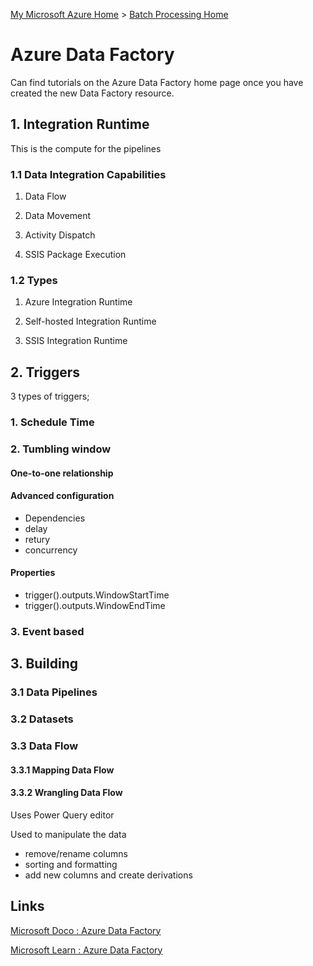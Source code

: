 [My Microsoft Azure Home](microsoft_learn_home.md) > [Batch Processing Home](azure_batch_processing.md)

# Azure Data Factory


Can find tutorials on the Azure Data Factory home page once you have created the new Data Factory resource.


## 1. Integration Runtime

This is the compute for the pipelines

### 1.1 Data Integration Capabilities

1. Data Flow

2. Data Movement

3. Activity Dispatch

4. SSIS Package Execution



### 1.2 Types

1. Azure Integration Runtime

2. Self-hosted Integration Runtime

3. SSIS Integration Runtime

## 2. Triggers

3 types of triggers;

### 1. Schedule Time

### 2. Tumbling window

 #### One-to-one relationship
 #### Advanced configuration
 * Dependencies
 * delay
 * retury
 * concurrency

 #### Properties
 * trigger().outputs.WindowStartTime
 * trigger().outputs.WindowEndTime

### 3. Event based


## 3. Building

### 3.1 Data Pipelines

### 3.2 Datasets

### 3.3 Data Flow

#### 3.3.1 Mapping Data Flow



#### 3.3.2 Wrangling Data Flow

Uses Power Query editor

Used to manipulate the data
* remove/rename columns
* sorting and formatting 
* add new columns and create derivations


## Links

[Microsoft Doco : Azure Data Factory](https://learn.microsoft.com/en-us/azure/data-factory/)

[Microsoft Learn : Azure Data Factory](https://adf.azure.com/en/learn)

